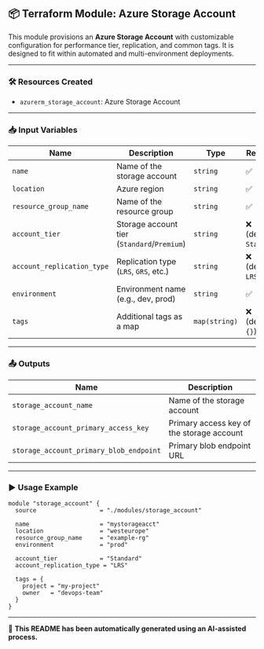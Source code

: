 ## 📦 Terraform Module: Azure Storage Account

This module provisions an **Azure Storage Account** with customizable configuration for performance tier, replication, and common tags. It is designed to fit within automated and multi-environment deployments.

---

### 🛠️ Resources Created

- `azurerm_storage_account`: Azure Storage Account

---

### 📥 Input Variables

| Name                      | Description                                 | Type         | Required |
|---------------------------|---------------------------------------------|--------------|----------|
| `name`                   | Name of the storage account                 | `string`     | ✅       |
| `location`               | Azure region                                | `string`     | ✅       |
| `resource_group_name`    | Name of the resource group                  | `string`     | ✅       |
| `account_tier`           | Storage account tier (`Standard`/`Premium`) | `string`     | ❌ (default: `Standard`) |
| `account_replication_type` | Replication type (`LRS`, `GRS`, etc.)       | `string`     | ❌ (default: `LRS`) |
| `environment`            | Environment name (e.g., dev, prod)          | `string`     | ✅       |
| `tags`                   | Additional tags as a map                    | `map(string)`| ❌ (default `{}`) |

---

### 📤 Outputs

| Name                            | Description                              |
|---------------------------------|------------------------------------------|
| `storage_account_name`          | Name of the storage account              |
| `storage_account_primary_access_key` | Primary access key of the storage account |
| `storage_account_primary_blob_endpoint` | Primary blob endpoint URL             |

---

### ▶️ Usage Example

```hcl
module "storage_account" {
  source                  = "./modules/storage_account"

  name                    = "mystorageacct"
  location                = "westeurope"
  resource_group_name     = "example-rg"
  environment             = "prod"

  account_tier            = "Standard"
  account_replication_type = "LRS"

  tags = {
    project = "my-project"
    owner   = "devops-team"
  }
}
```

---

📄 **This README has been automatically generated using an AI-assisted process.**
